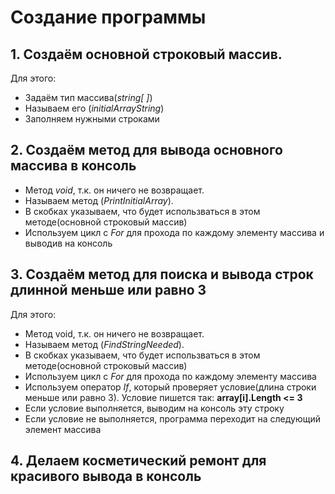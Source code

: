 # Создание программы
## 1. Создаём основной строковый массив. 
Для этого:
 - Задаём тип массива(*string[ ]*)
 - Называем его (*initialArrayString*)
 - Заполняем нужными строками
## 2. Создаём метод для вывода основного массива в консоль
- Метод *void*, т.к. он ничего не возвращает. 
- Называем метод (*PrintInitialArray*).
- В скобках указываем, что будет использваться в этом методе(основной строковый массив)
- Используем цикл с *For* для прохода по каждому элементу массива и выводив на консоль
## 3. Создаём метод для поиска и вывода строк длинной меньше или равно 3
Для этого:
- Метод void, т.к. он ничего не возвращает. 
- Называем метод (*FindStringNeeded*).
- В скобках указываем, что будет использваться в этом методе(основной строковый массив)
- Используем цикл с *For* для прохода по каждому элементу массива
- Используем оператор *If*, который проверяет условие(длина строки меньше или равно 3). Условие пишется так: **array[i].Length <= 3**
- Если условие выполняется, выводим на консоль эту строку
- Если условие не выполняется, программа переходит на следующий элемент массива
## 4. Делаем косметический ремонт для красивого вывода в консоль